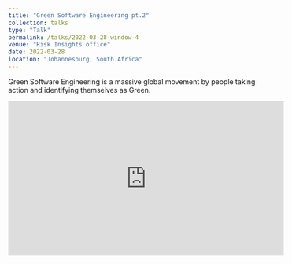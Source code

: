 ```yaml
---
title: "Green Software Engineering pt.2"
collection: talks
type: "Talk"
permalink: /talks/2022-03-28-window-4
venue: "Risk Insights office"
date: 2022-03-28
location: "Johannesburg, South Africa"
---
```


<!-- [More information here](https://www.youtube.com/watch?v=GVbKlcdqQ54&list=PLXKEAn6Up2ASqoQt6mLvGD2IWwELzlvj3&index=11) -->

Green Software Engineering is a massive global movement by people taking action and identifying themselves as Green. 

<iframe width="560" height="315" src="https://www.youtube.com/embed/GVbKlcdqQ54?start=1" title="YouTube video player" frameborder="0" allow="accelerometer; autoplay; clipboard-write; encrypted-media; gyroscope; picture-in-picture" allowfullscreen></iframe>
